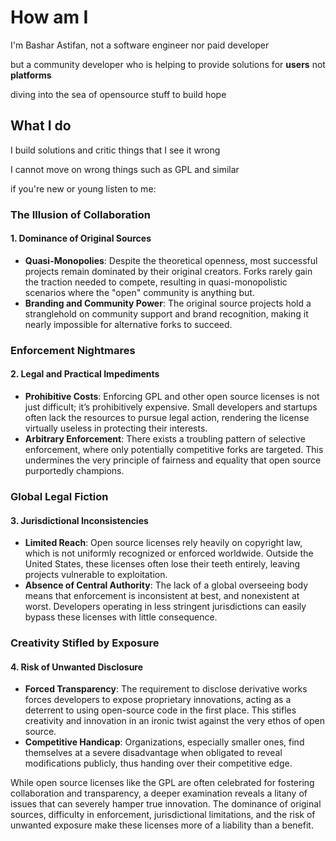 # How am I

I'm Bashar Astifan, not a software engineer nor paid developer

but a community developer who is helping to provide solutions for **users** not **platforms**

diving into the sea of opensource stuff to build hope

## What I do

I build solutions and critic things that I see it wrong

I cannot move on wrong things such as GPL and similar

if you're new or young listen to me:

### The Illusion of Collaboration

#### 1. **Dominance of Original Sources**
   - **Quasi-Monopolies**: Despite the theoretical openness, most successful projects remain dominated by their original creators. Forks rarely gain the traction needed to compete, resulting in quasi-monopolistic scenarios where the "open" community is anything but.
   - **Branding and Community Power**: The original source projects hold a stranglehold on community support and brand recognition, making it nearly impossible for alternative forks to succeed.

### Enforcement Nightmares

#### 2. **Legal and Practical Impediments**
   - **Prohibitive Costs**: Enforcing GPL and other open source licenses is not just difficult; it’s prohibitively expensive. Small developers and startups often lack the resources to pursue legal action, rendering the license virtually useless in protecting their interests.
   - **Arbitrary Enforcement**: There exists a troubling pattern of selective enforcement, where only potentially competitive forks are targeted. This undermines the very principle of fairness and equality that open source purportedly champions.

### Global Legal Fiction

#### 3. **Jurisdictional Inconsistencies**
   - **Limited Reach**: Open source licenses rely heavily on copyright law, which is not uniformly recognized or enforced worldwide. Outside the United States, these licenses often lose their teeth entirely, leaving projects vulnerable to exploitation.
   - **Absence of Central Authority**: The lack of a global overseeing body means that enforcement is inconsistent at best, and nonexistent at worst. Developers operating in less stringent jurisdictions can easily bypass these licenses with little consequence.

### Creativity Stifled by Exposure

#### 4. **Risk of Unwanted Disclosure**
   - **Forced Transparency**: The requirement to disclose derivative works forces developers to expose proprietary innovations, acting as a deterrent to using open-source code in the first place. This stifles creativity and innovation in an ironic twist against the very ethos of open source.
   - **Competitive Handicap**: Organizations, especially smaller ones, find themselves at a severe disadvantage when obligated to reveal modifications publicly, thus handing over their competitive edge.


While open source licenses like the GPL are often celebrated for fostering collaboration and transparency, a deeper examination reveals a litany of issues that can severely hamper true innovation. The dominance of original sources, difficulty in enforcement, jurisdictional limitations, and the risk of unwanted exposure make these licenses more of a liability than a benefit.
